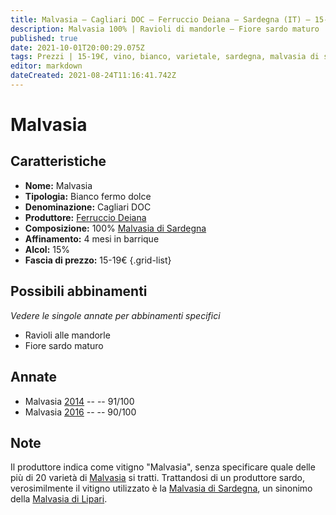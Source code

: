 ```yaml
---
title: Malvasia – Cagliari DOC – Ferruccio Deiana – Sardegna (IT) – 15-19€ – 4★-5★
description: Malvasia 100% | Ravioli di mandorle – Fiore sardo maturo
published: true
date: 2021-10-01T20:00:29.075Z
tags: Prezzi | 15-19€, vino, bianco, varietale, sardegna, malvasia di sardegna, ravioli di mandorle, Valutazioni | 5 stelle, italia, fermo, Fiore sardo maturo
editor: markdown
dateCreated: 2021-08-24T11:16:41.742Z
---
```


# Malvasia

## Caratteristiche
- **Nome:** Malvasia 
- **Tipologia:** Bianco fermo dolce
- **Denominazione:** Cagliari DOC
- **Produttore:** [Ferruccio Deiana](/produttori/Italia/Sardegna/Ferruccio-Deiana) 
- **Composizione:** 100% [Malvasia di Sardegna](/vitigni/Italia/bacca-bianca/malvasia-di-sardegna)
- **Affinamento:** 4 mesi in barrique 
- **Alcol:** 15%
- **Fascia di prezzo:** 15-19€
{.grid-list}

## Possibili abbinamenti
*Vedere le singole annate per abbinamenti specifici*

- Ravioli alle mandorle
- Fiore sardo maturo

## Annate
- Malvasia [2014](vini/Italia/Sardegna/Ferruccio-Deiana/Malvasia/2014) -- <span class="star-5"></span> -- 91/100
- Malvasia [2016](vini/Italia/Sardegna/Ferruccio-Deiana/Malvasia/2016) -- <span class="star-4"></span> -- 90/100

## Note
Il produttore indica come vitigno "Malvasia", senza specificare quale delle più di 20 varietà di [Malvasia](/vitigni/Italia/bacca-bianca/malvasia) si tratti. Trattandosi di un produttore sardo, verosimilmente il vitigno utilizzato è la [Malvasia di Sardegna](/vitigni/Italia/bacca-bianca/malvasia-di-sardegna), un sinonimo della [Malvasia di Lipari](/vitigni/Italia/bacca-bianca/malvasia-di-lipari).


